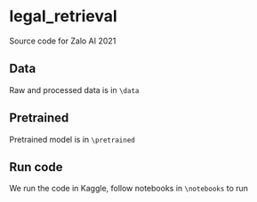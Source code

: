 # legal_retrieval
Source code for Zalo AI 2021
 
## Data
Raw and processed data is in ``\data``

## Pretrained
Pretrained model is in ``\pretrained``

## Run code
We run the code in Kaggle, follow notebooks in ``\notebooks`` to run